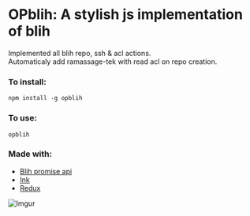 # OPblih: A stylish js implementation of blih

Implemented all blih repo, ssh & acl actions. <br>
Automaticaly add ramassage-tek with read acl on repo creation.

### To install:
```
npm install -g opblih
```

### To use:

```
opblih
```

### Made with:
* [Blih promise api](https://www.npmjs.com/package/blih)
* [Ink](https://www.npmjs.com/package/ink)
* [Redux](https://react-redux.js.org/)

![Imgur](https://i.imgur.com/eMG3DT3.png "Demonstration")